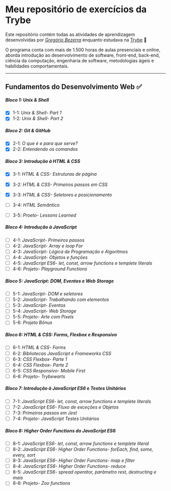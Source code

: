 # Meu repositório de exercícios da Trybe

Este repositório contém todas as atividades de aprendizagem desenvolvidas por _[Gregório Bezerra](https://www.linkedin.com/in/gregoriobezerra/)_ enquanto estudava na [Trybe](https://www.betrybe.com/) :rocket:

O programa conta com mais de 1.500 horas de aulas presenciais e online, aborda introdução ao desenvolvimento de software, front-end, back-end, ciência da computação, engenharia de software, metodologias ágeis e habilidades comportamentais.

---
## Fundamentos do Desenvolvimento Web :white_check_mark:

##### Bloco 1: Unix & Shell

- [x] 1-1: _Unix & Shell- Part 1_
- [x] 1-2: _Unix & Shell- Part 2_

##### Bloco 2: Git & GitHub

- [x] 2-1: _O que é e para que serve?_
- [x] 2-2: _Entendendo os comandos_

##### Bloco 3: Introdução à HTML & CSS

- [x] 3-1: _HTML & CSS- Estruturas de página_
- [x] 3-2: _HTML & CSS- Primeiros passos em CSS_
- [x] 3-3: _HTML & CSS- Seletores e posicionamento_
- [ ] 3-4: _HTML Semântico_
- [ ] 3-5: _Proeto- Lessons Learned_


##### Bloco 4: Introdução à JavaScript

- [ ] 4-1: _JavaScript- Primeiros passos_
- [ ] 4-2: _JavaScript- Array e loop For_
- [ ] 4-3: _JavaScript- Lógica de Programação e Algoritmos_
- [ ] 4-4: _JavaScript- Objetos e funções_
- [ ] 4-5: _JavaScript ES6- let, const, arrow functions e templete literals_
- [ ] 4-6: _Projeto- Playground Functions_

##### Bloco 5: JavaScript: DOM, Eventos e Web Storage

- [ ] 5-1: _JavaScript- DOM e seletores_
- [ ] 5-2: _JavaScript- Trabalhando com elementos_
- [ ] 5-3: _JavaScript- Eventos_
- [ ] 5-4: _JavaScript- Web Storage_
- [ ] 5-5: _Projeto- Arte com Pixels_
- [ ] 5-6: _Projeto Bônus_

##### Bloco 6: HTML & CSS: Forms, Flexbox e Responsivo

- [ ] 6-1: _HTML & CSS- Forms_
- [ ] 6-2: _Bibliotecas JavaScript e Frameworks CSS_
- [ ] 6-3: _CSS Flexbox- Parte 1_
- [ ] 6-4: _CSS Flexbox- Parte 2_
- [ ] 6-5: _CSS Responsivo- Mobile First_
- [ ] 6-6: _Projeto- Trybewarts_

##### Bloco 7: Introdução à JavaScript ES6 e Testes Unitários

- [ ] 7-1: _JavaScript ES6- let, const, arrow functions e templete literals_
- [ ] 7-2: _JavaScript ES6- Fluxo de exceções e Objetos_
- [ ] 7-3: _Primeiros passos em Jest_
- [ ] 7-4: _Projeto- JavaScript Testes Unitários_

##### Bloco 8: Higher Order Functions do JavaScript ES6

- [ ] 8-1: _JavaScript ES6- let, const, arrow functions e templete literal_
- [ ] 8-2: _JavaScript ES6- Higher Order Functions- forEach, find, some, every, sort_
- [ ] 8-3: _JavaScript ES6- Higher Order Functions- map e filter_
- [ ] 8-4: _JavaScript ES6- Higher Order Functions- reduce_
- [ ] 8-5: _JavaScript ES6- spread operator, parâmetro rest, destructing e mais_
- [ ] 8-6: _Projeto- Zoo functions_
